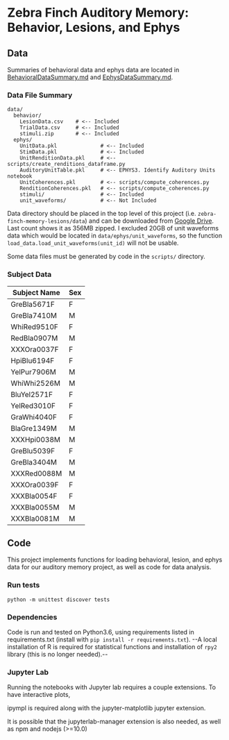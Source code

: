 # Zebra Finch Auditory Memory: Behavior, Lesions, and Ephys

## Data

Summaries of behavioral data and ephys data are located in [BehavioralDataSummary.md](BehavioralDataSummary.md) and [EphysDataSummary.md]( EphysDataSummary.md).

### Data File Summary

```shell
data/
  behavior/
    LesionData.csv    # <-- Included
    TrialData.csv     # <-- Included
    stimuli.zip       # <-- Included
  ephys/
    UnitData.pkl              # <-- Included
    StimData.pkl              # <-- Included
    UnitRenditionData.pkl     # <-- scripts/create_renditions_dataframe.py
    AuditoryUnitTable.pkl     # <-- EPHYS3. Identify Auditory Units notebook
    UnitCoherences.pkl        # <-- scripts/compute_coherences.py
    RenditionCoherences.pkl   # <-- scripts/compute_coherences.py
    stimuli/                  # <-- Included
    unit_waveforms/           # <-- Not Included
```

Data directory should be placed in the top level of this project (i.e. `zebra-finch-memory-lesions/data`) and can be downloaded from [Google Drive](https://drive.google.com/drive/folders/1M76aCU6dXOHVGbm1duyboV_wILjh0Ovq?usp=sharing). Last count shows it as 356MB zipped. I excluded 20GB of unit waveforms data which would be located in `data/ephys/unit_waveforms`, so the function `load_data.load_unit_waveforms(unit_id)` will not be usable.

Some data files must be generated by code in the `scripts/` directory.

### Subject Data

| Subject Name | Sex |
|--------------|---|
|GreBla5671F   | F |
|GreBla7410M   | M |
|WhiRed9510F   | F |
|RedBla0907M   | M |
|XXXOra0037F   | F |
|HpiBlu6194F   | F |
|YelPur7906M   | M |
|WhiWhi2526M   | M |
|BluYel2571F   | F |
|YelRed3010F   | F |
|GraWhi4040F   | F |
|BlaGre1349M   | M |
|XXXHpi0038M   | M |
|GreBlu5039F   | F |
|GreBla3404M   | M |
|XXXRed0088M   | M |
|XXXOra0039F   | F |
|XXXBla0054F   | F |
|XXXBla0055M   | M |
|XXXBla0081M   | M |

## Code

This project implements functions for loading behavioral, lesion, and ephys data for our auditory memory project, as well as code for data analysis.

### Run tests

```shell
python -m unittest discover tests
```

### Dependencies

Code is run and tested on Python3.6, using requirements listed in requirements.txt (install with `pip install -r requirements.txt`). --A local installation of R is required for statistical functions and installation of `rpy2` library (this is no longer needed).--

### Jupyter Lab

Running the notebooks with Jupyter lab requires a couple extensions. To have interactive plots,

ipympl is required along with the jupyter-matplotlib jupyter extension.

It is possible that the jupyterlab-manager extension is also needed, as well as npm and nodejs (>=10.0)
